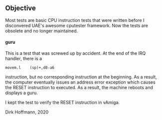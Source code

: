 ## Objective

Most tests are basic CPU instruction tests that were written before I disconvered UAE's awesome cputester framework. Now the tests are obsolete and no longer maintained.

#### guru

This is a test that was screwed up by accident. At the end of the IRQ handler, there is a 

    movem.l    (sp)+,d0-a6

instruction, but no corresponding instruction at the beginning. As a result, the computer eventually issues an address error exception which causes the RESET instruction to executed. As a result, the machine reboots and displays a guru. 

I kept the test to verify the RESET instruction in vAmiga. 


Dirk Hoffmann, 2020

